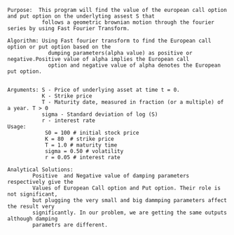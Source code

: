 	Purpose:  This program will find the value of the european call option and put option on the underlyting assest S that 
               follows a geometric brownian motion through the fourier series by using Fast Fourier Transform.
	            
	Algorithm: Using Fast fourier transform to find the European call option or put option based on the 
                 dumping parameters(alpha value) as positive or negative.Positive value of alpha implies the European call
                 option and negative value of alpha denotes the European put option.
                
	
	Arguments: S - Price of underlying asset at time t = 0.
	           K - Strike price
	           T - Maturity date, measured in fraction (or a multiple) of a year. T > 0
	           sigma - Standard deviation of log (S)
	           r - interest rate
	Usage:	   
                S0 = 100 # initial stock price
                K = 80  # strike price
                T = 1.0 # maturity time
                sigma = 0.50 # volatility
                r = 0.05 # interest rate  
                
    Analytical Solutions:
            Positive  and Negative value of damping parameters respectively give the 
            Values of European Call option and Put option. Their role is not significant,
            but plugging the very small and big dammping parameters affect the result very
            significantly. In our problem, we are getting the same outputs although damping 
            parametrs are different.
                     
                     
